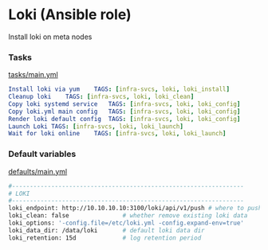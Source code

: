 # Loki (Ansible role)

Install loki on meta nodes

### Tasks

[tasks/main.yml](tasks/main.yml)

```yaml
Install loki via yum	TAGS: [infra-svcs, loki, loki_install]
Cleanup loki	TAGS: [infra-svcs, loki, loki_clean]
Copy loki systemd service	TAGS: [infra-svcs, loki, loki_config]
Copy loki.yml main config	TAGS: [infra-svcs, loki, loki_config]
Render loki default config	TAGS: [infra-svcs, loki, loki_config]
Launch Loki	TAGS: [infra-svcs, loki, loki_launch]
Wait for loki online	TAGS: [infra-svcs, loki, loki_launch]
```

### Default variables

[defaults/main.yml](defaults/main.yml)


```bash
#-----------------------------------------------------------------
# LOKI
#-----------------------------------------------------------------
loki_endpoint: http://10.10.10.10:3100/loki/api/v1/push # where to push data
loki_clean: false               # whether remove existing loki data
loki_options: '-config.file=/etc/loki.yml -config.expand-env=true'
loki_data_dir: /data/loki       # default loki data dir
loki_retention: 15d             # log retention period
```